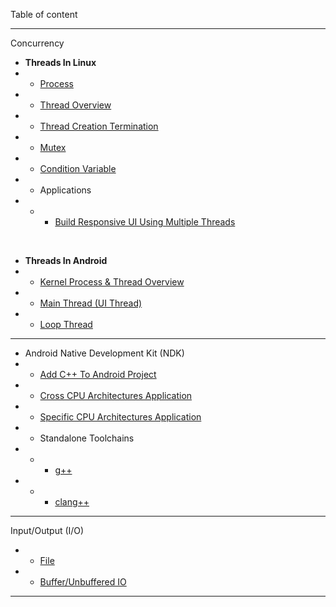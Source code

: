 Table of content

***

Concurrency
* **Threads In Linux**
* * [Process](https://github.com/maxterjy/invistd/blob/master/c%2B%2B/multithread/process.pdf)
* * [Thread Overview](https://github.com/maxterjy/invistd/blob/master/c%2B%2B/multithread/thread_overview.pdf)
* * [Thread Creation Termination](https://github.com/maxterjy/invistd/blob/master/c%2B%2B/multithread/thread_creation_termination.pdf)
* * [Mutex](https://github.com/maxterjy/invistd/blob/master/c%2B%2B/multithread/pthread_mutex.pdf)
* * [Condition Variable](https://github.com/maxterjy/invistd/blob/master/c%2B%2B/multithread/pthread_condition_variable.pdf)
* * Applications
* * * [Build Responsive UI Using Multiple Threads](https://github.com/maxterjy/invistd/blob/master/c%2B%2B/multithread/sample/build_responsive_user_interaction.pdf)

<br/>

* **Threads In Android**
* * [Kernel Process & Thread Overview](https://github.com/maxterjy/invistd/blob/master/android/concurrency/kernel_process_thread_overview.pdf)
* * [Main Thread (UI Thread)](https://github.com/maxterjy/invistd/blob/master/android/concurrency/main_thread.pdf)
* * [Loop Thread](https://github.com/maxterjy/invistd/blob/master/android/concurrency/loop_thread.pdf)
***


* Android Native Development Kit (NDK)
* * [Add C++ To Android Project](https://github.com/maxterjy/invistd/blob/master/android/ndk/Add%20C%2B%2B%20To%20Android%20Project.pdf)
* * [Cross CPU Architectures Application](https://github.com/maxterjy/invistd/blob/master/android/ndk/Cross%20CPU%20Archiectures%20Application.pdf)
* * [Specific CPU Architectures Application](https://github.com/maxterjy/invistd/blob/master/android/ndk/Specific%20CPU%20Architectures%20Application.pdf)
* *  Standalone Toolchains
* * * [g++](https://github.com/maxterjy/invistd/blob/master/android/ndk/g%2B%2B%20manual.pdf)
* * * [clang++](https://github.com/maxterjy/invistd/blob/master/android/ndk/clang%2B%2B%20manual.pdf)
***

Input/Output (I/O)
* * [File](https://github.com/maxterjy/invistd/blob/master/c%2B%2B/io/IO_FILE.pdf)
* * [Buffer/Unbuffered IO](https://github.com/maxterjy/invistd/blob/master/c%2B%2B/io/IO_Buffered_Unbuffered.pdf)
***
